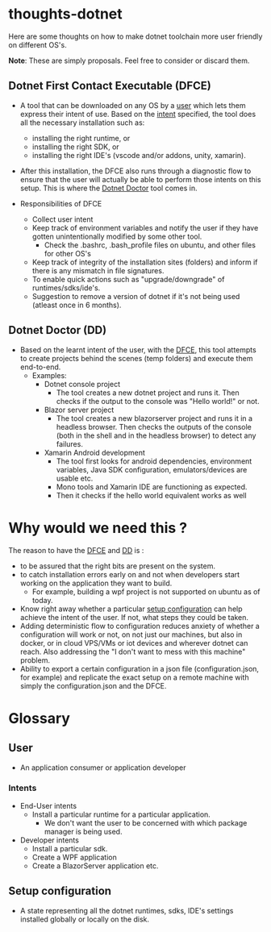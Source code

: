 # thoughts-dotnet

Here are some thoughts on how to make dotnet toolchain more user friendly on different OS's.

**Note**: These are simply proposals. Feel free to consider or discard them.

## Dotnet First Contact Executable (DFCE)

- A tool that can be downloaded on any OS by a [user](#user)  which lets them express their intent of use. Based on the [intent](#intents) specified, the tool does all the necessary installation such as:
  -  installing the right runtime, or 
  -  installing the right SDK, or
  -  installing the right IDE's (vscode and/or addons, unity, xamarin).
  
- After this installation, the DFCE also runs through a diagnostic flow to ensure that the user will actually be able to perform those intents on this setup. This is where the [Dotnet Doctor](#dotnet-doctor) tool comes in.

- Responsibilities of DFCE
  - Collect user intent
  - Keep track of environment variables and notify the user if they have gotten unintentionally modified by some other tool.
    - Check the .bashrc, .bash_profile files on ubuntu, and other files for other OS's 
  - Keep track of integrity of the installation sites (folders) and inform if there is any mismatch in file signatures.
  - To enable quick actions such as "upgrade/downgrade" of runtimes/sdks/ide's.
  - Suggestion to remove a version of dotnet if it's not being used (atleast once in 6 months).


## Dotnet Doctor (DD)

- Based on the learnt intent of the user, with the [DFCE](#dotnet-first-contact-executable-dfce), this tool attempts to create projects behind the scenes (temp folders) and execute them end-to-end.
  - Examples:
    - Dotnet console project
      - The tool creates a new dotnet project and runs it. Then checks if the output to the console was "Hello world!" or not.
    - Blazor server project
      - The tool creates a new blazorserver project and runs it in a headless browser. Then checks the outputs of the console (both in the shell and in the headless browser) to detect any failures.
    - Xamarin Android development
      - The tool first looks for android dependencies, environment variables, Java SDK configuration, emulators/devices are usable etc.
      - Mono tools and Xamarin IDE are functioning as expected.
      - Then it checks if the hello world equivalent works as well 

# Why would  we need this ?

The reason to have the [DFCE](#dotnet-first-contact-executable-dfce) and [DD](#dotnet-doctor-dd) is :
- to be assured that the right bits are present on the system. 
- to catch installation errors early on and not when developers start working on the application they want to build.
  - For example, building a wpf project is not supported on ubuntu as of today.
- Know right away whether a particular [setup configuration](#setup-configuration) can help achieve the intent of the user. If not, what steps they could be taken.
- Adding deterministic flow to configuration reduces anxiety of whether a configuration will work or not, on not just our machines, but also in docker, or in cloud VPS/VMs or iot devices and wherever dotnet can reach. Also addressing the "I don't want to mess with this machine" problem.
- Ability to export a certain configuration in a json file (configuration.json, for example) and replicate the exact setup on a remote machine with simply the configuration.json and the DFCE.

# Glossary

## User
- An application consumer or application developer

### Intents
- End-User intents
  - Install a particular runtime for a particular application.
    - We don't want the user to be concerned with which package manager is being used.
- Developer intents
  - Install a particular sdk.
  - Create a WPF application
  - Create a BlazorServer application etc.

## Setup configuration
- A state representing all the dotnet runtimes, sdks, IDE's settings installed globally or locally on the disk.